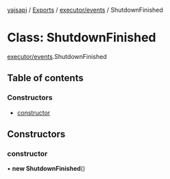 [yajsapi](../README.md) / [Exports](../modules.md) / [executor/events](../modules/executor_events.md) / ShutdownFinished

# Class: ShutdownFinished

[executor/events](../modules/executor_events.md).ShutdownFinished

## Table of contents

### Constructors

- [constructor](executor_events.shutdownfinished.md#constructor)

## Constructors

### constructor

• **new ShutdownFinished**()

